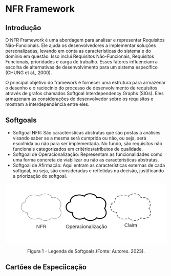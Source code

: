 # NFR Framework

## Introdução

O NFR Framework é uma abordagem para analisar e representar Requisitos Não-Funcionais. Ele ajuda os desenvolvedores a implementar soluções personalizadas, levando em conta as características do sistema e do domínio em questão. Isso inclui Requisitos Não-Funcionais, Requisitos Funcionais, prioridades e carga de trabalho. Esses fatores influenciam a escolha de alternativas de desenvolvimento para um sistema específico (CHUNG et al., 2000).

O principal objetivo do framework é fornecer uma estrutura para armazenar o desenho e o raciocínio do processo de desenvolvimento de requisitos através de grafos chamados Softgoal Interdependency Graphs (SIGs). Eles armazenam as considerações do desenvolvedor sobre os requisitos e mostram a interdependência entre eles.

## Softgoals

- Softgoal NFR: São características abstratas que são postas a análises visando saber se a mesma será cumprida ou não, ou seja, será escolhida ou não para ser implementada. No fundo, são requisitos não funcionais categorizados em critérios/atributos de qualidade.
- Softgoal de Operacionalização: Representam as funcionalidades como uma forma concreta de viabilizar ou não as características abstratas.
- Softgoal de Afirmação: Aqui entram as características externas de cada softgoal, ou seja, são consideradas e refletidas na decisão, justificando a priorização do softgoal.

<img src="../../images/nfr/Softgoals.png"/>
<p style="text-align: center">Figura 1 - Legenda de Softgoals.(Fonte: Autores. 2023).</p>

## Cartões de Especiicação





